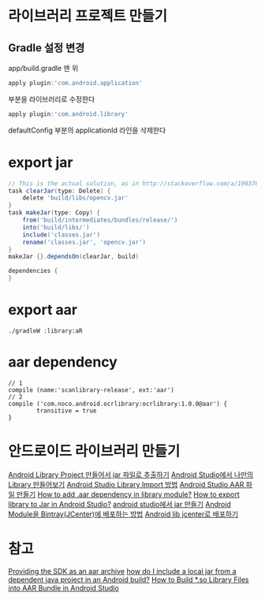 # 라이브러리 프로젝트 만들기
## Gradle 설정 변경
app/build.gradle 맨 위
```groovy
apply plugin:'com.android.application'
```
부분을 라이브러리로 수정한다
```groovy
apply plugin:'com.android.library'
```
defaultConfig 부분의 applicationId 라인을 삭제한다


# export jar
```gradle
// This is the actual solution, as in http://stackoverflow.com/a/19037807/1002054
task clearJar(type: Delete) {
    delete 'build/libs/opencv.jar'
}
task makeJar(type: Copy) {
    from('build/intermediates/bundles/release/')
    into('build/libs/')
    include('classes.jar')
    rename('classes.jar', 'opencv.jar')
}
makeJar {}.dependsOn(clearJar, build)

dependencies {
}
```

# export aar
```
./gradleW :library:aR
```

# aar dependency
```
// 1
compile (name:'scanlibrary-release', ext:'aar')
// 2
compile ('com.noco.android.ocrlibrary:ocrlibrary:1.0.0@aar') {
        transitive = true
}
```

# 안드로이드 라이브러리 만들기
[Android Library Project 만들어서 jar 파일로 추출하기](http://eunplay.tistory.com/54)
[Android Studio에서 나만의 Library 만들어보기](http://flowarc.tistory.com/entry/Android-Studio에서-나만의-Library-만들어보기)
[Android Studio Library Import 방법](http://dwfox.tistory.com/31)
[Android Studio AAR 파일 만들기](http://blog.burt.pe.kr/android-studio-aar-파일-만들기-33/)
[How to add .aar dependency in library module?](http://stackoverflow.com/questions/34765190/how-to-add-aar-dependency-in-library-module)
[How to export library to Jar in Android Studio?](http://stackoverflow.com/questions/16763090/how-to-export-library-to-jar-in-android-studio)
[android studio에서 jar 만들기](https://dotkebi.blogspot.kr/2016/02/android-studio-jar.html)
[Android Module을 Bintray(JCenter)에 배포하는 방법](http://thdev.tech/androiddev/2016/09/01/Android-Bintray(JCenter)-Publish.html)
[Android lib jcenter로 배포하기](https://brunch.co.kr/@nser789/1)

# 참고
[Providing the SDK as an aar archive](https://docs.onegini.com/msp/android-sdk/5.04.01/topics/setting-up-the-project.html#providing-the-sdk-as-an-aar-archive)
[how do I include a local jar from a dependent java project in an Android build?](http://stackoverflow.com/questions/22360737/gradle-how-do-i-include-a-local-jar-from-a-dependent-java-project-in-an-android/22415260#22415260)
[How to Build *.so Library Files into AAR Bundle in Android Studio](http://www.codepool.biz/build-so-aar-android-studio.html)
